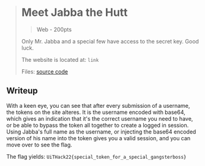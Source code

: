 ># Meet Jabba the Hutt
>> Web - 200pts
>
>Only Mr. Jabba and a special few have access to the secret key. Good luck. 
>
>The website is located at: `link`
>
>Files: 
>[source code](./scr/)

## Writeup
With a keen eye, you can see that after every submission of a username, the tokens on the site alteres. It is the username encoded with base64, which gives an indication that it's the correct username you need to have, or be able to bypass the token all together to create a logged in session. Using Jabba's full name as the username, or injecting the base64 encoded version of his name into the token gives you a valid session, and you can move over to see the flag. 

The flag yields: `UiTHack22{special_token_for_a_special_gangsterboss}`
